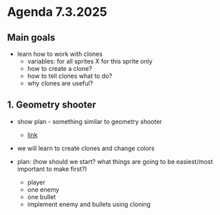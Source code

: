 # Agenda 7.3.2025

## Main goals

- learn how to work with clones
  - variables: for all sprites X for this sprite only
  - how to create a clone?
  - how to tell clones what to do?
  - why clones are useful?

## 1. Geometry shooter

- show plan - something similar to geometry shooter 
  - [link](https://scratch.mit.edu/projects/114277822/)

- we will learn to create clones and change colors

- plan: (how should we start? what things are going to be easiest/most important to make first?)
  - player
  - one enemy
  - one bullet
  - implement enemy and bullets using cloning